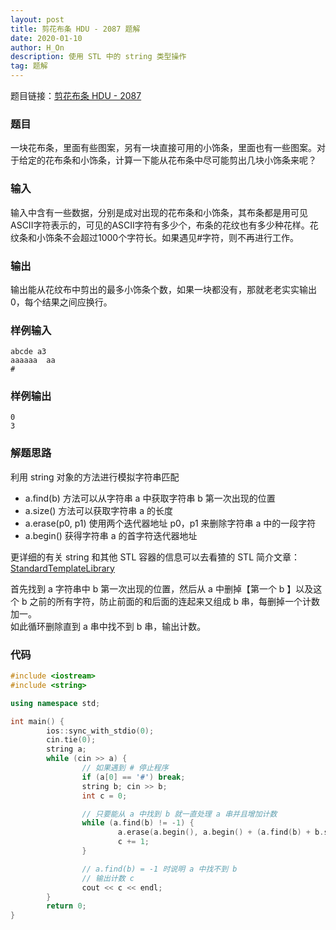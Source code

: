 ```yaml
---
layout: post
title: 剪花布条 HDU - 2087 题解
date: 2020-01-10
author: H_On
description: 使用 STL 中的 string 类型操作
tag: 题解
---
```


题目链接：[剪花布条 HDU - 2087](http://acm.hdu.edu.cn/showproblem.php?pid=2087)

### 题目
一块花布条，里面有些图案，另有一块直接可用的小饰条，里面也有一些图案。对于给定的花布条和小饰条，计算一下能从花布条中尽可能剪出几块小饰条来呢？

### 输入
输入中含有一些数据，分别是成对出现的花布条和小饰条，其布条都是用可见ASCII字符表示的，可见的ASCII字符有多少个，布条的花纹也有多少种花样。花纹条和小饰条不会超过1000个字符长。如果遇见#字符，则不再进行工作。

### 输出
输出能从花纹布中剪出的最多小饰条个数，如果一块都没有，那就老老实实输出0，每个结果之间应换行。

### 样例输入
```
abcde a3
aaaaaa  aa
#
```

### 样例输出
```
0
3
```

### 解题思路
利用 string 对象的方法进行模拟字符串匹配
* a.find(b) 方法可以从字符串 a 中获取字符串 b 第一次出现的位置
* a.size() 方法可以获取字符串 a 的长度
* a.erase(p0, p1) 使用两个迭代器地址 p0，p1 来删除字符串 a 中的一段字符
* a.begin() 获得字符串 a 的首字符迭代器地址

更详细的有关 string 和其他 STL 容器的信息可以去看猹的 STL 简介文章：[StandardTemplateLibrary](https://hybrogen.github.io/2020/01/STL1/)

首先找到 a 字符串中 b 第一次出现的位置，然后从 a 中删掉【第一个 b 】以及这个 b 之前的所有字符，防止前面的和后面的连起来又组成 b 串，每删掉一个计数加一。<br>
如此循环删除直到 a 串中找不到 b 串，输出计数。

### 代码
```c++
#include <iostream>
#include <string>

using namespace std;

int main() {
        ios::sync_with_stdio(0);
        cin.tie(0);
        string a;
        while (cin >> a) {
                // 如果遇到 # 停止程序
                if (a[0] == '#') break;
                string b; cin >> b;
                int c = 0;

                // 只要能从 a 中找到 b 就一直处理 a 串并且增加计数
                while (a.find(b) != -1) {
                        a.erase(a.begin(), a.begin() + (a.find(b) + b.size()));
                        c += 1;
                }

                // a.find(b) = -1 时说明 a 中找不到 b
                // 输出计数 c
                cout << c << endl;
        }
        return 0;
}
```
